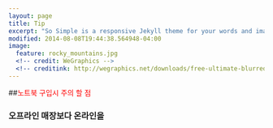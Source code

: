 ```yaml
---
layout: page
title: Tip
excerpt: "So Simple is a responsive Jekyll theme for your words and images."
modified: 2014-08-08T19:44:38.564948-04:00
image:
  feature: rocky_mountains.jpg
  <!-- credit: WeGraphics -->
  <!-- creditink: http://wegraphics.net/downloads/free-ultimate-blurred-background-pack/ -->
---
```


##<font color='red'>노트북 구입시 주의 할 점</font>


### 오프라인 매장보다 온라인을 

